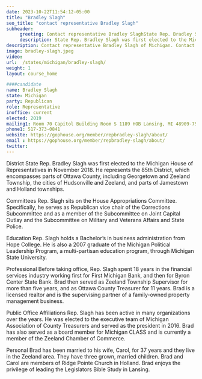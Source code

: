 ```yaml
---
date: 2023-10-22T11:54:12-05:00
title: "Bradley Slagh"
seo_title: "contact representative Bradley Slagh"
subheader:
     greeting: Contact representative Bradley SlaghState Rep. Bradley Slagh was first elected to serve the 35th District in the Michigan House of Representatives in November 2020.Rep. Bradley Slagh represents the 34th House District, which covers most of Lenawee County.
     description: State Rep. Bradley Slagh was first elected to the Michigan House of Representatives in November 2018. He represents the 85th District, which encompasses parts of Ottawa County, including Georgetown and Zeeland Township, the cities of Hudsonville and Zeeland, and parts of Jamestown and Holland townships.
description: Contact representative Bradley Slagh of Michigan. Contact information for Bradley Slagh includes email address, phone number, and mailing address.
image: bradley-slagh.jpeg
video:
url:  /states/michigan/bradley-slagh/
weight: 1
layout: course_home

####candidate
name: Bradley Slagh
state: Michigan
party: Republican
role: Representative
inoffice: current
elected: 2019
mailing1: Room 70 Capitol Building Room S 1189 HOB Lansing, MI 48909-7514
phone1: 517-373-0841
website: https://gophouse.org/member/repbradley-slagh/about/
email : https://gophouse.org/member/repbradley-slagh/about/
twitter:
---
```


District
State Rep. Bradley Slagh was first elected to the Michigan House of Representatives in November 2018. He represents the 85th District, which encompasses parts of Ottawa County, including Georgetown and Zeeland Township, the cities of Hudsonville and Zeeland, and parts of Jamestown and Holland townships.

Committees
Rep. Slagh sits on the House Appropriations Committee. Specifically, he serves as Republican vice chair of the Corrections Subcommittee and as a member of the Subcommittee on Joint Capital Outlay and the Subcommittee on Military and Veterans Affairs and State Police.

Education
Rep. Slagh holds a Bachelor’s in business administration from Hope College. He is also a 2007 graduate of the Michigan Political Leadership Program, a multi-partisan education program, through Michigan State University.

Professional
Before taking office, Rep. Slagh spent 18 years in the financial services industry working first for First Michigan Bank, and then for Byron Center State Bank. Brad then served as Zeeland Township Supervisor for more than five years, and as Ottawa County Treasurer for 11 years. Brad is a licensed realtor and is the supervising partner of a family-owned property management business.

Public Office Affiliations
Rep. Slagh has been active in many organizations over the years. He was elected to the executive team of Michigan Association of County Treasurers and served as the president in 2016. Brad has also served as a board member for Michigan CLASS and is currently a member of the Zeeland Chamber of Commerce.

Personal
Brad has been married to his wife, Carol, for 37 years and they live in the Zeeland area. They have three grown, married children. Brad and Carol are members of Ridge Pointe Church in Holland. Brad enjoys the privilege of leading the Legislators Bible Study in Lansing.
